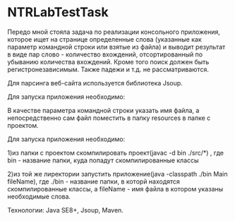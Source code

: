 # NTRLabTestTask

Передо мной стояла задача по реализации консольного приложения, которое ищет на странице определенные слова (указанные как параметр командной строки или взятые из файла)
и выводит результат в виде пар слово - количество вхождений, отсортированный по убыванию количества вхождений. Кроме того поиск должен быть регистронезависимым.
Также падежи и т.д. не рассматриваются.

Для парсинга веб-сайта используется библиотека Jsoup.

Для запуска приложения необходимо:
<p/>В качестве параметра командной строки указать имя файла, а непосредственно сам файл поместить в папку resources в папке с проектом.

Для запуска приложения необходимо:
<p/>1)из папки с проектом скомпилировать проект(javac -d bin ./src/*) , где bin - название папки, куда попадут скомпилированные классы
<p/>2)из той же лиректории запустить приложение(java -classpath ./bin Main fileName), где ./bin - название папки, в которй находятся скомпилированные классы, а fileName - имя файла
в котором указаны необходимые слова.

Технологии: Java SE8+, Jsoup, Maven.
